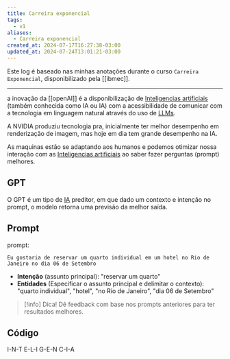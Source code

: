 ```yaml
---
title: Carreira exponencial
tags:
  - v1
aliases:
  - Carreira exponencial
created_at: 2024-07-17T16:27:38-03:00
updated_at: 2024-07-24T13:01:21-03:00
---
```


Este log é baseado nas minhas anotações durante o curso `Carreira Exponencial`, disponibilizado pela [[ibmec]].

---

a inovação da [[openAI]] é a disponibilização de [Inteligencias artificiais](_insight/2024/07/2024-07-19-Inteligencia_artificial.md) (também conhecida como IA ou IA) com a acessibilidade de comunicar com a tecnologia em linguagem natural através do uso de [LLMs](../_insight/2024/07/2024-07-18-LLM.md).

A NVIDIA produziu tecnologia pra, inicialmente ter melhor desempenho em renderização de imagem, mas hoje em dia tem grande desempenho na IA.

As maquinas estão se adaptando aos humanos e podemos otimizar nossa interação com as [Inteligencias artificiais](../_insight/2024/07/2024-07-19-Inteligencia_artificial.md) ao saber fazer perguntas (prompt) melhores.

## GPT

O GPT é um tipo de [IA](../_insight/2024/07/2024-07-19-Inteligencia_artificial.md) preditor, em que dado um contexto e intenção no prompt, o modelo retorna uma previsão da melhor saída. 

## Prompt

prompt: 

```copiar
Eu gostaria de reservar um quarto individual em um hotel no Rio de Janeiro no dia 06 de Setembro
```

- **Intenção** (assunto principal): "reservar um quarto"
- **Entidades** (Especificar o assunto principal e delimitar o contexto): "quarto individual", "hotel", "no Rio de Janeiro", "dia 06 de Setembro"

> [!info] Dica!
> Dê feedback com base nos prompts anteriores para ter resultados melhores.

## Código
I-N-T
E-L-I
G-E-N
C-I-A
